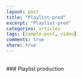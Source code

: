 ```yaml
---
layout: post
title: "Playlist-prod"
excerpt: "Playlist-prod"
categories: articles
tags: [sample-post, video]
comments: true
share: true
---
```

<br>
### Playlist production
<br>
<interaction data-token="5c62dbd8019e514a761a1ddf" data-context="true" data-tags="" data-fallback="true"></interaction>
<br>
